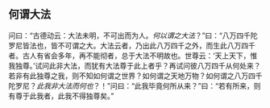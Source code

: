 ## 何谓大法

问曰：“古德动云：大法未明，不可出而为人。*何以谓之大法*？”曰：“八万四千陀罗尼皆法也，皆不可谓之大。大法云者，乃出此八万四千之外，而生此八万四千者。古人有省会多年，再不能彻者，总于大法不明故也。世尊云：‘天上天下，惟我独尊。’试问此非大法，而犹有大法尊于此上者乎？再试问彼八万四千从何处来？若非有此独尊之我，则不知如何谓之世界？如何谓之天地万物？如何谓之八万四千陀罗尼？*此我非大法而何也*？！”问曰：“此我毕竟何所从来？”曰：“若有所来，则有尊于此我者，此我不得独尊矣。”
